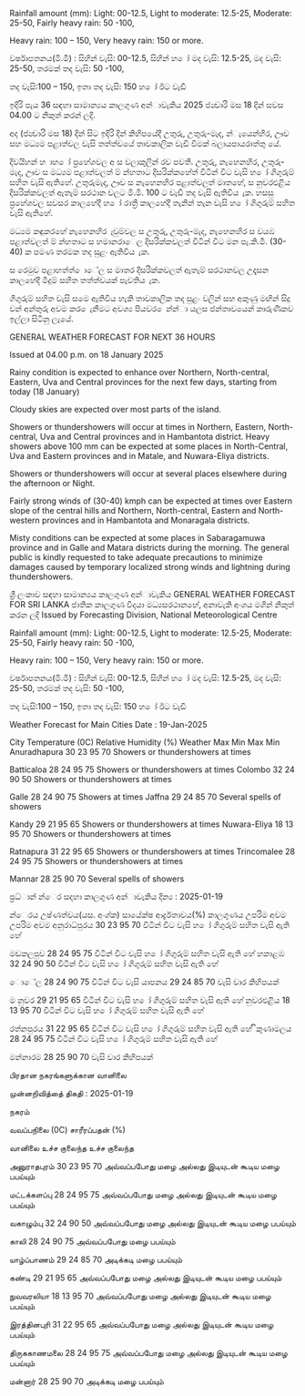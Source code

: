 Rainfall amount (mm): Light: 00-12.5, Light to moderate: 12.5-25, Moderate: 25-50, Fairly heavy rain: 50 -100,

Heavy rain: 100 – 150, Very heavy rain: 150 or more.

වර්ෂාපතනය(මි.මී) : සිහින් වැසි: 00-12.5, සිහින් හ ෝ මද වැසි: 12.5-25, මද වැසි: 25-50, තරමක් තද වැසි: 50 -100,

තද වැසි:100 – 150, ඉතා තද වැසි: 150 හ ෝ ඊට වැඩි

ඉදිරි පැය 36 සඳහා සාමාන්‍යය කාලගුණ අන්‍ාවැකිය 2025 ජන්‍වාරි මස 18 දින්‍ සවස 04.00 ට නිකුත් කරන්‍ ලදි.

අද (ජන්‍වාරි මස 18) දින්‍ සිට ඉදිරි දින්‍ කිහිපයේදී උතුරු, උතුරු-මැද, න්‍ැයෙන්‍හිර, ඌව සහ මධ්‍යම පළාත්වල වැසි තත්ත්වයේ තාවකාලික වැඩි වීමක් බලායපායරාත්තු යේ.

දිවයිහන් හ ාහ ෝ ප්‍රහේශවල අ ස වලාකුලින් රව පවතී. උතුරු, නැහෙනහිර, උතුරු-මැද, ඌව ස මධ්‍යම පළාත්වලත් ම් න්හතාට දිසරික්කහේත් විටින් විට වැසි හ ෝ ගිගුරුම් සහිත වැසි ඇතිහේ. උතුරුමැද, ඌව ස නැහෙනහිර පළාත්වලත් මාතහේ, ස නුවරඑළිය දිසරික්කවලත් ඇතැම් සරථාන වලට මි.මි. 100 ට වැඩි තද වැසි ඇතිවිය ැක. හසසු ප්‍රහේශවල සවසර කාලහේදී හ ෝ රාත්‍රී කාලහේදී තැනින් තැන වැසි හ ෝ ගිගුරුම් සහිත වැසි ඇතිහේ.

මධ්‍යම කඳුකරහේ නැහෙනහිර ෑවුම්වල ස උතුරු, උතුරු-මැද, නැහෙනහිර ස වයඹ පළාත්වලත් ම් න්හතාට ස හමානරාෙල දිසරික්කවලත් විටින් විට මන පැ.කි.මී. (30-40) ක පමණ තරමක තද සුළං ඇතිවිය ැක.

ස රෙමුව පළාහත්ත් ොේල ස මාතර දිසරික්කවලත් ඇතැම් සරථානවල උදෑසන කාලහේදී මීදුම් සහිත තත්ත්වයක් පැවතිය ැක.

ගිගුරුම් සහිත වැසි සමෙ ඇතිවිය හැකි තාවකාලික තද සුළං වලින් සහ අකුණු මඟින් සිදු වන්‍ අන්‍තුරු අවම කර ෙැනීමට අවශ්‍ය පියවර ෙන්න්‍ා යලස ජන්‍තාවයෙන් කාරුණිකව ඉල්ලා සිටිනු ලැයේ.

GENERAL WEATHER FORECAST FOR NEXT 36 HOURS

Issued at 04.00 p.m. on 18 January 2025

Rainy condition is expected to enhance over Northern, North-central, Eastern, Uva and Central provinces for the next few days, starting from today (18 January)

Cloudy skies are expected over most parts of the island.

Showers or thundershowers will occur at times in Northern, Eastern, North-central, Uva and Central provinces and in Hambantota district. Heavy showers above 100 mm can be expected at some places in North-Central, Uva and Eastern provinces and in Matale, and Nuwara-Eliya districts.

Showers or thundershowers will occur at several places elsewhere during the afternoon or Night.

Fairly strong winds of (30-40) kmph can be expected at times over Eastern slope of the central hills and Northern, North-central, Eastern and North-western provinces and in Hambantota and Monaragala districts.

Misty conditions can be expected at some places in Sabaragamuwa province and in Galle and Matara districts during the morning. The general public is kindly requested to take adequate precautions to minimize damages caused by temporary localized strong winds and lightning during thundershowers.

ශ්‍රී ලංකාව සඳහා සාමාන්‍යය කාලගුණ අන්‍ාවැකිය GENERAL WEATHER FORECAST FOR SRI LANKA ජාතික කාලගුණ විදයා මධ්‍යසරථානහේ, අනාවැකි අංශය මගින් නිකුත් කරන ලදි Issued by Forecasting Division, National Meteorological Centre

Rainfall amount (mm): Light: 00-12.5, Light to moderate: 12.5-25, Moderate: 25-50, Fairly heavy rain: 50 -100,

Heavy rain: 100 – 150, Very heavy rain: 150 or more.

වර්ෂාපතනය(මි.මී) : සිහින් වැසි: 00-12.5, සිහින් හ ෝ මද වැසි: 12.5-25, මද වැසි: 25-50, තරමක් තද වැසි: 50 -100,

තද වැසි:100 – 150, ඉතා තද වැසි: 150 හ ෝ ඊට වැඩි

Weather Forecast for Main Cities Date : 19-Jan-2025

City Temperature (0C) Relative Humidity (%) Weather Max Min Max Min Anuradhapura 30 23 95 70 Showers or thundershowers at times

Batticaloa 28 24 95 75 Showers or thundershowers at times Colombo 32 24 90 50 Showers or thundershowers at times

Galle 28 24 90 75 Showers at times Jaffna 29 24 85 70 Several spells of showers

Kandy 29 21 95 65 Showers or thundershowers at times Nuwara-Eliya 18 13 95 70 Showers or thundershowers at times

Ratnapura 31 22 95 65 Showers or thundershowers at times Trincomalee 28 24 95 75 Showers or thundershowers at times

Mannar 28 25 90 70 Several spells of showers

ප්‍රධ්‍ාන්‍ න්‍ෙර සදහා කාලගුණ අන්‍ාවැකිය දින්‍ය : 2025-01-19

න්‍ෙරය උෂ්ණත්වය(යස. අංශ්‍ක) සායේක්ෂ ආර්ද්‍රතාවය(%) කාලගුණය උපරිම අවම උපරිම අවම අනුරාධ්‍පුරය 30 23 95 70 විටින් විට වැසි හ ෝ ගිගුරුම් සහිත වැසි ඇති හේ

මඩකලපුව 28 24 95 75 විටින් විට වැසි හ ෝ ගිගුරුම් සහිත වැසි ඇති හේ හකාළඹ 32 24 90 50 විටින් විට වැසි හ ෝ ගිගුරුම් සහිත වැසි ඇති හේ

ොේල 28 24 90 75 විටින් විට වැසි යාපනය 29 24 85 70 වැසි වාර කිහිපයක්

ම නුවර 29 21 95 65 විටින් විට වැසි හ ෝ ගිගුරුම් සහිත වැසි ඇති හේ නුවරඑළිය 18 13 95 70 විටින් විට වැසි හ ෝ ගිගුරුම් සහිත වැසි ඇති හේ

රත්නපුරය 31 22 95 65 විටින් විට වැසි හ ෝ ගිගුරුම් සහිත වැසි ඇති හේ ිකුණාමලය 28 24 95 75 විටින් විට වැසි හ ෝ ගිගුරුම් සහිත වැසි ඇති හේ

මන්නාරම 28 25 90 70 වැසි වාර කිහිපයක්

பிரதான நகரங்களுக்கான வானிலை

முன்னறிவித்தை் திகதி : 2025-01-19

நகரம்

வவப்பநிலை (0C) சாரீரப்பதன் (%)

வானிலை உச்ச குலைந்த உச்ச குலைந்த

அனுராதபுரம் 30 23 95 70 அவ்வப்பபோது மழை அல்லது இடியுடன் கூடிய மழை பபய்யும்

மட்டக்களப்பு 28 24 95 75 அவ்வப்பபோது மழை அல்லது இடியுடன் கூடிய மழை பபய்யும்

வகாழும்பு 32 24 90 50 அவ்வப்பபோது மழை அல்லது இடியுடன் கூடிய மழை பபய்யும்

காலி 28 24 90 75 அவ்வப்பபோது மழை பபய்யும்

யாழ்ப்பாணம் 29 24 85 70 அடிக்கடி மழை பபய்யும்

கண்டி 29 21 95 65 அவ்வப்பபோது மழை அல்லது இடியுடன் கூடிய மழை பபய்யும்

நுவவரலியா 18 13 95 70 அவ்வப்பபோது மழை அல்லது இடியுடன் கூடிய மழை பபய்யும்

இரத்தினபுரி 31 22 95 65 அவ்வப்பபோது மழை அல்லது இடியுடன் கூடிய மழை பபய்யும்

திருககாணமலை 28 24 95 75 அவ்வப்பபோது மழை அல்லது இடியுடன் கூடிய மழை பபய்யும்

மன்னார் 28 25 90 70 அடிக்கடி மழை பபய்யும்